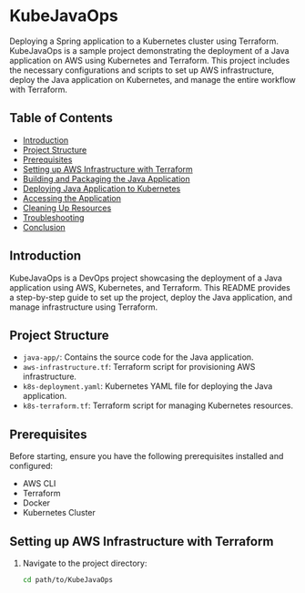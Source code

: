 # KubeJavaOps
Deploying a Spring application to a Kubernetes cluster using Terraform. KubeJavaOps is a sample project demonstrating the deployment of a Java application on AWS using Kubernetes and Terraform. This project includes the necessary configurations and scripts to set up AWS infrastructure, deploy the Java application on Kubernetes, and manage the entire workflow with Terraform.

## Table of Contents

- [Introduction](#introduction)
- [Project Structure](#project-structure)
- [Prerequisites](#prerequisites)
- [Setting up AWS Infrastructure with Terraform](#setting-up-aws-infrastructure-with-terraform)
- [Building and Packaging the Java Application](#building-and-packaging-the-java-application)
- [Deploying Java Application to Kubernetes](#deploying-java-application-to-kubernetes)
- [Accessing the Application](#accessing-the-application)
- [Cleaning Up Resources](#cleaning-up-resources)
- [Troubleshooting](#troubleshooting)
- [Conclusion](#conclusion)

## Introduction

KubeJavaOps is a DevOps project showcasing the deployment of a Java application using AWS, Kubernetes, and Terraform. This README provides a step-by-step guide to set up the project, deploy the Java application, and manage infrastructure using Terraform.

## Project Structure

- `java-app/`: Contains the source code for the Java application.
- `aws-infrastructure.tf`: Terraform script for provisioning AWS infrastructure.
- `k8s-deployment.yaml`: Kubernetes YAML file for deploying the Java application.
- `k8s-terraform.tf`: Terraform script for managing Kubernetes resources.

## Prerequisites

Before starting, ensure you have the following prerequisites installed and configured:

- AWS CLI
- Terraform
- Docker
- Kubernetes Cluster

## Setting up AWS Infrastructure with Terraform

1. Navigate to the project directory:

   ```bash
   cd path/to/KubeJavaOps
